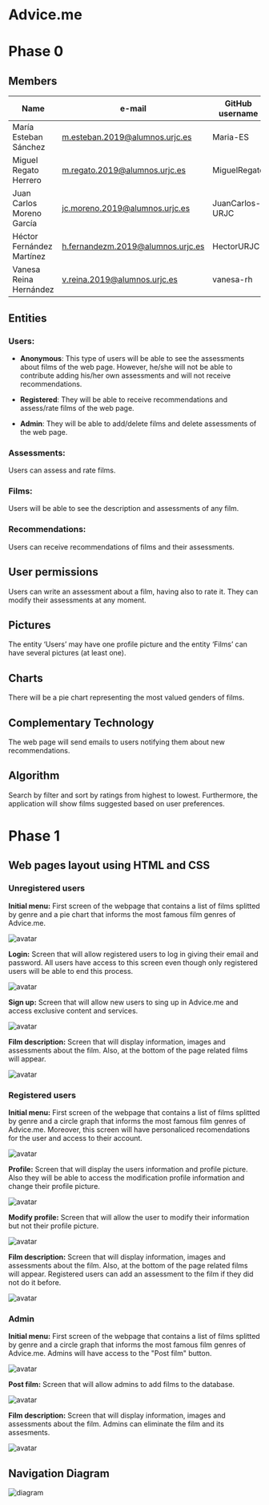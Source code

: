 # Advice.me 

# Phase 0

## Members 
| Name                      | e-mail                            | GitHub username |
| ------------------------- | --------------------------------- | --------------- |
| María Esteban Sánchez     | m.esteban.2019@alumnos.urjc.es    | Maria-ES        | 
| Miguel Regato Herrero     | m.regato.2019@alumnos.urjc.es     | MiguelRegato    | 
| Juan Carlos Moreno García | jc.moreno.2019@alumnos.urjc.es    | JuanCarlos-URJC |  
| Héctor Fernández Martínez | h.fernandezm.2019@alumnos.urjc.es | HectorURJC      | 
| Vanesa Reina Hernández    | v.reina.2019@alumnos.urjc.es      | vanesa-rh       | 

 

## Entities

### Users: 

* **Anonymous**: This type of users will be able to see the assessments about films of the web page. However, he/she will not be able to contribute adding his/her own assessments and will not receive recommendations. 

* **Registered**: They will be able to receive recommendations and assess/rate films of the web page.  

* **Admin**: They will be able to add/delete films and delete assessments of the web page. 

 

### Assessments:  

Users can assess and rate films. 

 

### Films:  

Users will be able to see the description and assessments of any film. 

 

### Recommendations:  

Users can receive recommendations of films and their assessments. 

 

## User permissions 

Users can write an assessment about a film, having also to rate it. They can modify their assessments at any moment. 

 

## Pictures

The entity ‘Users’ may have one profile picture and the entity ‘Films’ can have several pictures (at least one). 

 

## Charts

There will be a pie chart representing the most valued genders of films. 

 

## Complementary Technology

The web page will send emails to users notifying them about new recommendations. 

 

## Algorithm

Search by filter and sort by ratings from highest to lowest. Furthermore, the application will show films suggested based on user preferences. 

# Phase 1

## Web pages layout using HTML and CSS

### Unregistered users
**Initial menu:**
First screen of the webpage that contains a list of films splitted by genre and a pie chart that informs the most famous film genres of Advice.me.

![avatar](ImagesPhase1/AdviseMe.png)

**Login:**
Screen that will allow registered users to log in giving their email and password. All users have access to this screen even though only registered users will be able to end this process.

![avatar](Login.png)

**Sign up:**
Screen that will allow new users to sing up in Advice.me and access exclusive content and services.

![avatar](Register.png)

**Film description:**
Screen that will display information, images and assessments about the film. Also, at the bottom of the page related films will appear.

![avatar](FilmUnregistered.png)

### Registered users
**Initial menu:**
First screen of the webpage that contains a list of films splitted by genre and a circle graph that informs the most famous film genres of Advice.me. Moreover, this screen will have personaliced recomendations for the user and access to their account.

![avatar](MenuRegistered.png)

**Profile:**
Screen that will display the users information and profile picture. Also they will be able to access the modification profile information and change their profile picture.

![avatar](Profile.png)

**Modify profile:**
Screen that will allow the user to  modify their information but not their profile picture.

![avatar](EditProfile.png)

**Film description:**
Screen that will display information, images and assessments about the film. Also, at the bottom of the page related films will appear. Registered users can add an assessment to the film if they did not do it before.

![avatar](FilmRegistered.png)

### Admin
**Initial menu:**
First screen of the webpage that contains a list of films splitted by genre and a circle graph that informs the most famous film genres of Advice.me. Admins will have access to the "Post film" button.

![avatar](MenuAdmin.png)

**Post film:**
Screen that will allow admins to add films to the database.

![avatar](PostFilm.png)

**Film description:**
Screen that will display information, images and assessments about the film. Admins can eliminate the film and its assesments.

![avatar](FilmAdmin.png)

## Navigation Diagram

![diagram](Diagrama.png)

